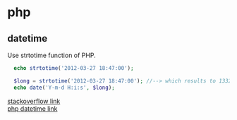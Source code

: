 # php

## datetime
Use strtotime function of PHP.

```php
  echo strtotime('2012-03-27 18:47:00');

  $long = strtotime('2012-03-27 18:47:00'); //--> which results to 1332866820
  echo date('Y-m-d H:i:s', $long);

```

[stackoverflow link](http://stackoverflow.com/questions/21796958/how-to-convert-date-into-integer-number-in-php)  
[php datetime link](http://php.net/strtotime)